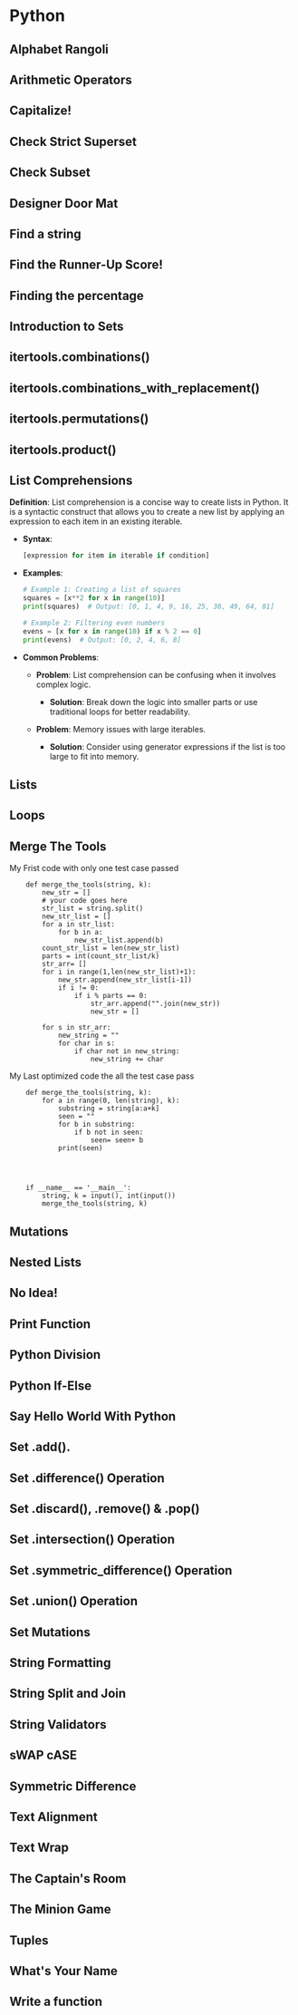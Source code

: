 # Python



## Alphabet Rangoli
## Arithmetic Operators
## Capitalize!
## Check Strict Superset
## Check Subset
## Designer Door Mat
## Find a string
## Find the Runner-Up Score!
## Finding the percentage
## Introduction to Sets
## itertools.combinations()
## itertools.combinations_with_replacement()
## itertools.permutations()
## itertools.product()
## List Comprehensions
**Definition**: List comprehension is a concise way to create lists in Python. It is a syntactic construct that allows you to create a new list by applying an expression to each item in an existing iterable.

- **Syntax**:
    ```python
    [expression for item in iterable if condition]
    ```

- **Examples**:
    ```python
    # Example 1: Creating a list of squares
    squares = [x**2 for x in range(10)]
    print(squares)  # Output: [0, 1, 4, 9, 16, 25, 36, 49, 64, 81]

    # Example 2: Filtering even numbers
    evens = [x for x in range(10) if x % 2 == 0]
    print(evens)  # Output: [0, 2, 4, 6, 8]
    ```

- **Common Problems**:
    - **Problem**: List comprehension can be confusing when it involves complex logic.
      - **Solution**: Break down the logic into smaller parts or use traditional loops for better readability.
    
    - **Problem**: Memory issues with large iterables.
      - **Solution**: Consider using generator expressions if the list is too large to fit into memory.
## Lists
## Loops
## Merge The Tools
My Frist code with only one test case passed 
```
    def merge_the_tools(string, k):
        new_str = []
        # your code goes here
        str_list = string.split()
        new_str_list = []
        for a in str_list:
            for b in a:
                new_str_list.append(b)
        count_str_list = len(new_str_list)
        parts = int(count_str_list/k)
        str_arr= []
        for i in range(1,len(new_str_list)+1):
            new_str.append(new_str_list[i-1])
            if i != 0:
                if i % parts == 0:
                    str_arr.append("".join(new_str))
                    new_str = []
            
        for s in str_arr:
            new_string = ""
            for char in s:
                if char not in new_string:
                    new_string += char
```
My Last optimized code the all the test case pass
```
    def merge_the_tools(string, k):
        for a in range(0, len(string), k):
            substring = string[a:a+k]
            seen = ""
            for b in substring:
                if b not in seen:
                    seen= seen+ b
            print(seen)
    
    
        

    if __name__ == '__main__':
        string, k = input(), int(input())
        merge_the_tools(string, k)
```
## Mutations
## Nested Lists
## No Idea!
## Print Function
## Python Division
## Python If-Else
## Say Hello World With Python
## Set .add().
## Set .difference() Operation
## Set .discard(), .remove() & .pop()
## Set .intersection() Operation
## Set .symmetric_difference() Operation
## Set .union() Operation
## Set Mutations
## String Formatting
## String Split and Join
## String Validators
## sWAP cASE
## Symmetric Difference
## Text Alignment
## Text Wrap
## The Captain's Room
## The Minion Game
## Tuples
## What's Your Name
## Write a function
